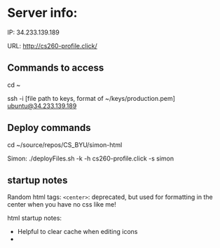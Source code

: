# Server info:
IP: 34.233.139.189

URL: http://cs260-profile.click/

## Commands to access
cd ~

ssh -i [file path to keys, format of ~/keys/production.pem] ubuntu@34.233.139.189


## Deploy commands

cd ~/source/repos/CS_BYU/simon-html


Simon:
./deployFiles.sh -k <yourpemkey> -h cs260-profile.click -s simon


## startup notes

Random html tags:
`<center>`: deprecated, but used for formatting in the center when you have no css like me!

html startup notes:
* Helpful to clear cache when editing icons
* 
